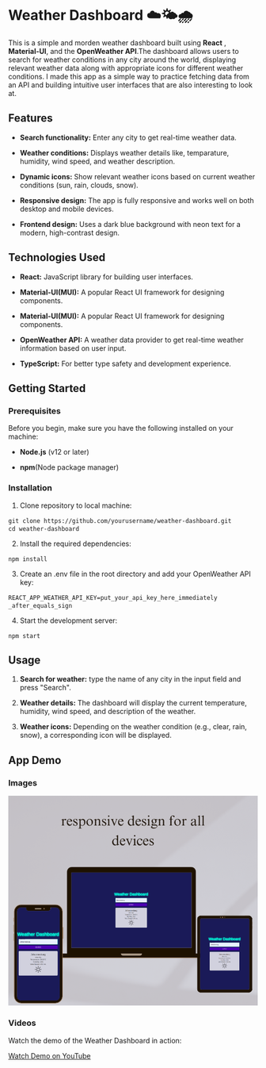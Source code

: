 # Weather Dashboard ☁️🌤️🌧️

This is a simple and morden weather dashboard built using **React** , **Material-UI**, and the **OpenWeather API**.The dashboard allows users to search for weather conditions in any city around the world, displaying relevant weather data along with appropriate icons for different weather conditions. I made this app as a simple way to practice fetching data from an API and building intuitive user interfaces that are also interesting to look at.

## Features

- **Search functionality:** Enter any city to get real-time weather data.

- **Weather conditions:** Displays weather details like, temparature, humidity, wind speed, and weather description.

- **Dynamic icons:** Show relevant weather icons based on current weather conditions (sun, rain, clouds, snow).

- **Responsive design:** The app is fully responsive and works well on both desktop and mobile devices.

- **Frontend design:** Uses a dark blue background with neon text for a modern, high-contrast design.

## Technologies Used

- **React:** JavaScript library for building user interfaces.

- **Material-UI(MUI):** A popular React UI framework for designing components.

- **Material-UI(MUI):** A popular React UI framework for designing components.

- **OpenWeather API:** A weather data provider to get real-time weather information based on user input.

- **TypeScript:** For better type safety and development experience.

## Getting Started

### Prerequisites

Before you begin, make sure you have the following installed on your machine:

- **Node.js** (v12 or later)

- **npm**(Node package manager)

### Installation

1. Clone repository to local machine:

```
git clone https://github.com/yourusername/weather-dashboard.git
cd weather-dashboard
```

2. Install the required dependencies:

```
npm install
```

3. Create an .env file in the root directory and add your OpenWeather API key:

```
REACT_APP_WEATHER_API_KEY=put_your_api_key_here_immediately _after_equals_sign
```

4. Start the development server:

```
npm start
```

## Usage

1. **Search for weather:** type the name of any city in the input field and press "Search".

2. **Weather details:** The dashboard will display the current temperature, humidity, wind speed, and description of the weather.

3. **Weather icons:** Depending on the weather condition (e.g., clear, rain, snow), a corresponding icon will be displayed.

## App Demo

### Images

![App Screenshot](./src/assets/weather-dashboard.png)

### Videos

Watch the demo of the Weather Dashboard in action:

[Watch Demo on YouTube](https://www.youtube.com/watch?v=kPkgpCbB5EU)
